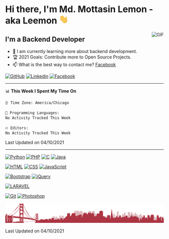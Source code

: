 # Hi there, I'm Md. Mottasin Lemon - aka Leemon <img width="30px" src="https://github.com/SatYu26/SatYu26/raw/master/Assets/Hi.gif" />

<img align="right" alt="GIF" height="160px" src="https://octodex.github.com/images/daftpunktocat-guy.gif" />

## I'm a Backend Developer

- 🌱 I am currently learning more about backend development.
- 🏆 2021 Goals: Contribute more to Open Source Projects.
- 📫 What is the best way to contact me? [Facebook](https://www.facebook.com/mottasin.lemon/)


[![GitHub](https://img.shields.io/badge/Github-100000?style=for-the-badge&logo=github&logoColor=white)](https://github.com/lmottasin)
[![Linkedin](https://img.shields.io/badge/Linkedin-0077B5?style=for-the-badge&logo=linkedin&logoColor=white)](https://www.linkedin.com/in/lmottasin/)
[![Facebook](https://img.shields.io/badge/Facebook-0077B5?style=for-the-badge&logo=facebook&logoColor=white)](https://github.com/lmottasin)



---

<!-- <img align="right" alt="GIF" height="170px" src="https://media.giphy.com/media/J5B1Y8QZnzXXbLQIBu/giphy.gif" />

### Spotify Playing 🎧

[![Spotify](https://novatorem-kyzbk7wxl-bardiesel.vercel.app/api/spotify)](https://open.spotify.com/user/31doy22mvycwt43tx6ajtqe7tdtu)

---


**I'm an Early 🐤** 

```text
🌞 Morning    169 commits    ██████████░░░░░░░░░░░░░░░   41.73% 
🌆 Daytime    153 commits    █████████░░░░░░░░░░░░░░░░   37.78% 
🌃 Evening    2 commits      ░░░░░░░░░░░░░░░░░░░░░░░░░   0.49% 
🌙 Night      81 commits     █████░░░░░░░░░░░░░░░░░░░░   20.0%

``` -->


📊 **This Week I Spent My Time On** 

```text
⌚︎ Time Zone: America/Chicago

💬 Programming Languages: 
No Activity Tracked This Week

🔥 Editors: 
No Activity Tracked This Week

```


 Last Updated on 04/10/2021
<!--END_SECTION:waka-->


---

<!--
[![TypeScript](https://img.shields.io/badge/TypeScript-007ACC?style=for-the-badge&logo=typescript&logoColor=white)]()
[![Node.JS](https://img.shields.io/badge/Node.js-43853D?style=for-the-badge&logo=node.js&logoColor=white)]()
[![Express.JS](https://img.shields.io/badge/Express.JS-000000?style=for-the-badge&logo=express&logoColor=white)]()
[![MongoDB](https://img.shields.io/badge/MongoDB-4EA94B?style=for-the-badge&logo=mongodb&logoColor=white)]()
[![NPM](https://img.shields.io/badge/NPM-CB3837?style=for-the-badge&logo=npm&logoColor=white)]()
[![Yarn](https://img.shields.io/badge/Yarn-2C8EBB?style=for-the-badge&logo=yarn&logoColor=white)]()
[![Docker](https://img.shields.io/badge/Docker-2CA5E0?style=for-the-badge&logo=docker&logoColor=white)]()
[![Kubernetes](https://img.shields.io/badge/Kubernetes-326ce5.svg?&style=for-the-badge&logo=kubernetes&logoColor=white)]()
[![Postman](https://img.shields.io/badge/Postman-FF6C37?style=for-the-badge&logo=Postman&logoColor=white)]()
[![vsCode](https://img.shields.io/badge/vsCode-0078D4?style=for-the-badge&logo=visual%20studio%20code&logoColor=white)]()
[![Vim](https://img.shields.io/badge/Vim-%2311AB00.svg?&style=for-the-badge&logo=vim&logoColor=white)]()
-->
[![Python](https://img.shields.io/badge/Python-3776AB?style=for-the-badge&logo=python&logoColor=black)]()
[![PHP](https://img.shields.io/badge/PHP-777BB4?style=for-the-badge&logo=php&logoColor=black)]()
[![C](https://img.shields.io/badge/C-A8B9CC?style=for-the-badge&logo=c&logoColor=black)]()
[![Java](https://img.shields.io/badge/Java-007396?style=for-the-badge&logo=java&logoColor=black)]()

[![HTML](https://img.shields.io/badge/HTML-E34F26?style=for-the-badge&logo=html5&logoColor=black)]()
[![CSS](https://img.shields.io/badge/CSS-1572B6?style=for-the-badge&logo=css3&logoColor=black)]()
[![JavaScript](https://img.shields.io/badge/JavaScript-F7DF1E?style=for-the-badge&logo=javascript&logoColor=black)]()

[![Bootstrap](https://img.shields.io/badge/Bootstrap-7952B3?style=for-the-badge&logo=bootstrap&logoColor=black)]()
[![jQuery](https://img.shields.io/badge/jQuery-0769AD?style=for-the-badge&logo=jquery&logoColor=black)]()

[![LARAVEL](https://img.shields.io/badge/LARAVEL-FF2D20?style=for-the-badge&logo=laravel&logoColor=black)]()


[![Git](https://img.shields.io/badge/Git-F05032?style=for-the-badge&logo=git&logoColor=white)]()
[![Photoshop](https://img.shields.io/badge/Photoshop-31A8FF?style=for-the-badge&logo=adobephotoshop&logoColor=white)]()




<img src="assets/rilHVxA.png"/> 



 Last Updated on 04/10/2021
<!--END_SECTION:waka-->
